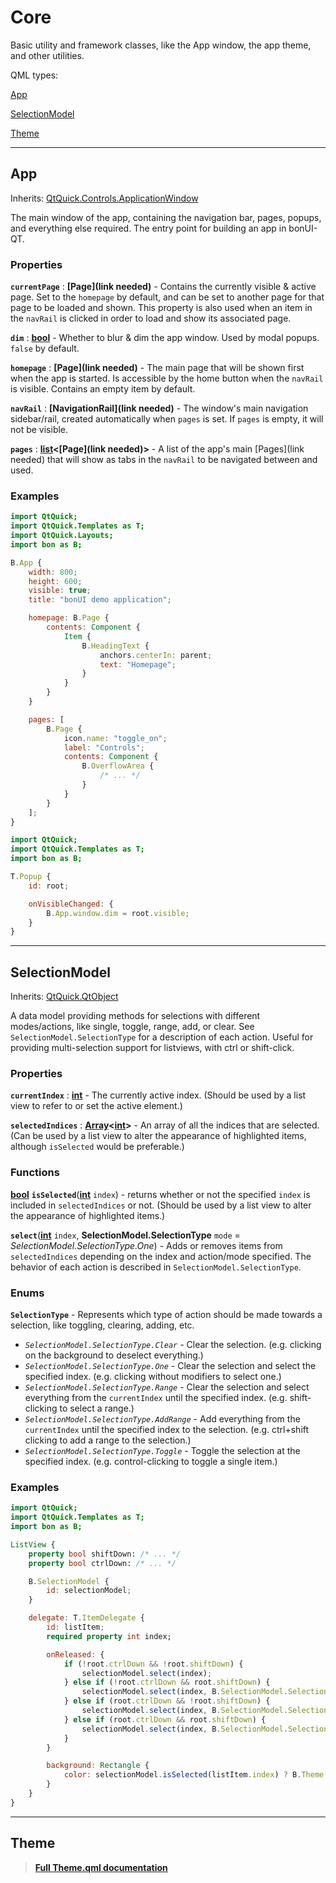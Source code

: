 # Core

Basic utility and framework classes, like the App window, the app theme, and other utilities.

QML types:

[App](#app)

[SelectionModel](#selectionmodel)

[Theme](#theme)

---

## App

Inherits: [QtQuick.Controls.ApplicationWindow](https://doc.qt.io/qt-6/qml-qtquick-controls2-applicationwindow.html)

The main window of the app, containing the navigation bar, pages, popups, and everything else required. The entry point for building an app in bonUI-QT.

### Properties

**`currentPage`** : **[Page](link needed)** - Contains the currently visible & active page. Set to the `homepage` by default, and can be set to another page for that page to be loaded and shown. This property is also used when an item in the `navRail` is clicked in order to load and show its associated page.

**`dim`** : **[bool](https://doc.qt.io/qt-6/qml-bool.html)** - Whether to blur & dim the app window. Used by modal popups. `false` by default.

**`homepage`** : **[Page](link needed)** - The main page that will be shown first when the app is started. Is accessible by the home button when the `navRail` is visible. Contains an empty item by default.

**`navRail`** : **[NavigationRail](link needed)** - The window's main navigation sidebar/rail, created automatically when `pages` is set. If `pages` is empty, it will not be visible.

**`pages`** : **[list](https://doc.qt.io/qt-6/qml-list.html)\<[Page](link needed)\>** - A list of the app's main [Pages](link needed) that will show as tabs in the `navRail` to be navigated between and used.

### Examples

```qml
import QtQuick;
import QtQuick.Templates as T;
import QtQuick.Layouts;
import bon as B;

B.App {
    width: 800;
    height: 600;
    visible: true;
    title: "bonUI demo application";

    homepage: B.Page {
        contents: Component {
            Item {
                B.HeadingText {
                    anchors.centerIn: parent;
                    text: "Homepage";
                }
            }
        }
    }

    pages: [
        B.Page {
            icon.name: "toggle_on";
            label: "Controls";
            contents: Component {
                B.OverflowArea {
                    /* ... */
                }
            }
        }
    ];
}
```

```qml
import QtQuick;
import QtQuick.Templates as T;
import bon as B;

T.Popup {
    id: root;

    onVisibleChanged: {
        B.App.window.dim = root.visible;
    }
}
```

---

## SelectionModel

Inherits: [QtQuick.QtObject](https://doc.qt.io/qt-6/qml-qtqml-qtobject.html)

A data model providing methods for selections with different modes/actions, like single, toggle, range, add, or clear. See `SelectionModel.SelectionType` for a description of each action. Useful for providing multi-selection support for listviews, with ctrl or shift-click.

### Properties

**`currentIndex`** : **[int](https://doc.qt.io/qt-6/qml-int.html)** - The currently active index. (Should be used by a list view to refer to or set the active element.)

**`selectedIndices`** : **[Array](https://developer.mozilla.org/en-US/docs/Web/JavaScript/Reference/Global_Objects/Array)\<[int](https://doc.qt.io/qt-6/qml-int.html)\>** - An array of all the indices that are selected. (Can be used by a list view to alter the appearance of highlighted items, although `isSelected` would be preferable.)

### Functions

**[bool](https://doc.qt.io/qt-6/qml-bool.html)** **`isSelected`**(**[int](https://doc.qt.io/qt-6/qml-int.html)** `index`) - returns whether or not the specified `index` is included in `selectedIndices` or not. (Should be used by a list view to alter the appearance of highlighted items.)

**`select`**(**[int](https://doc.qt.io/qt-6/qml-int.html)** `index`, **SelectionModel.SelectionType** `mode` = *SelectionModel.SelectionType.One*) - Adds or removes items from `selectedIndices` depending on the index and action/mode specified. The behavior of each action is described in `SelectionModel.SelectionType`.

### Enums

**`SelectionType`** - Represents which type of action should be made towards a selection, like toggling, clearing, adding, etc.

- *`SelectionModel.SelectionType.Clear`* - Clear the selection. (e.g. clicking on the background to deselect everything.)
- *`SelectionModel.SelectionType.One`* - Clear the selection and select the specified index. (e.g. clicking without modifiers to select one.)
- *`SelectionModel.SelectionType.Range`* - Clear the selection and select everything from the `currentIndex` until the specified index. (e.g. shift-clicking to select a range.)
- *`SelectionModel.SelectionType.AddRange`* - Add everything from the `currentIndex` until the specified index to the selection. (e.g. ctrl+shift clicking to add a range to the selection.)
- *`SelectionModel.SelectionType.Toggle`* - Toggle the selection at the specified index. (e.g. control-clicking to toggle a single item.)

### Examples

```qml
import QtQuick;
import QtQuick.Templates as T;
import bon as B;

ListView {
    property bool shiftDown: /* ... */
    property bool ctrlDown: /* ... */

    B.SelectionModel {
        id: selectionModel;
    }

    delegate: T.ItemDelegate {
        id: listItem;
        required property int index;

        onReleased: {
            if (!root.ctrlDown && !root.shiftDown) {
                selectionModel.select(index);
            } else if (!root.ctrlDown && root.shiftDown) {
                selectionModel.select(index, B.SelectionModel.SelectionType.Range);
            } else if (root.ctrlDown && !root.shiftDown) {
                selectionModel.select(index, B.SelectionModel.SelectionType.Toggle);
            } else if (root.ctrlDown && root.shiftDown) {
                selectionModel.select(index, B.SelectionModel.SelectionType.AddRange);
            }
        }

        background: Rectangle {
            color: selectionModel.isSelected(listItem.index) ? B.Theme.palette.background_2 : B.Theme.palette.background;
        }
    }
}
```

---

## Theme

> **[Full Theme.qml documentation](/src/imports/bon/core/THEME.md)**
